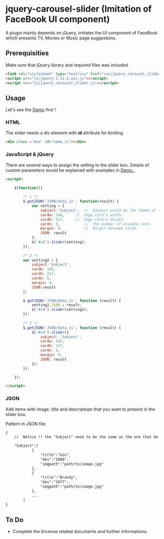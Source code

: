 # jquery-carousel-slider (Imitation of FaceBook UI component)

A plugin mainly depends on jQuery, imitates the UI component of FaceBook which presents TV, Movies or Music page suggestions.

## Prerequisities

Make sure that jQuery library and required files was included .

```html
<link rel="stylesheet" type="text/css" href="css/jquery_carousel_slider.css">
<script src="js/jquery-1.11.2.min.js"></script>
<script src="js/jquery_carousel_slider.js"></script>
```


## Usage
Let's see the [Demo](http://carr1005.github.io/) first !

### HTML
The slider needs a div element with **id** attribute for binding.

```html
<div class ='box' id="name_it"></div>
```

### JavaScript & jQuery
There are several ways to assign the setting to the slider box.
Details of custom parameters would be explained with examples in [Demo .](http://carr1005.github.io/)
```html
<script>

	$(function(){
	
		/* 1 */
		$.getJSON('JSON/data.js', function(result) {
			var setting = {
				subject:'Subject',	//  Subject would be the theme of the slide box. 
				cardw: 145,		//  Page card's width.
				cardh: 217,		//  Page card's height.
				cardn: 5,	        //  The number of visible card.
				margin: 9,	        //  Margin between cards.
				JSON: result
			};
			$('#id').slider(setting);
		});
	
		/* 2 */
		var setting2 = {
			subject:'Subject',
			cardw: 145,	
			cardh: 217,
			cardn: 5,		
			margin: 9,		
			JSON:result
		};

		$.getJSON('JSON/data.js', function (result) {
			setting2.JSON = result;
			$('#id').slider(setting2);
		});
	
		/* 3 */
		$.getJSON('JSON/data.js', function (result) {
			$('#id').slider({
				subject: 'Subject',
				cardw: 145,	
				cardh: 217,
				cardn: 5,		
				margin: 9,
				JSON: result
			});
		});

	});

</script>
```
### JSON
Add items with image, title and descriptopn that you want to present in the slider box.

Pattern in JSON file:
```html
{
	//  Notice !! the "Subject" need to be the same as the one that be specified in setting.

	"Subject":[
			{
	            "title":"Gin",
	            "des":"1988",
	            "imgpath":"path/to/image.jpg"
	        },
	        {
	            "title":"Brandy",
	            "des":"1977",
	            "imgpath":"path/to/image.jpg"
	        },
	        ...
        ]
}
```
## To Do
* Complete the lincense related documents and further informations.
